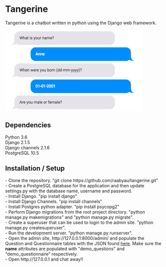 # Tangerine

<p>Tangerine is a chatbot written in python using the Django web framework.</p>

![alt text](https://github.com/raabyau/tangerine/blob/master/screenshot.png)


## Dependencies

Python 3.6<br/>
Django 2.1.5<br/>
Django channels 2.1.6<br/>
PostgreSQL 10.5

## Installation / Setup

<p>
- Clone the repository. "git clone https://github.com/raabyau/tangerine.git"</br>
- Create a PostgreSQL database for the application and then update settings.py with the database name, username and password.<br/>
- Install Django. "pip install django"<br/>
- Install Django Channels. "pip install channels"</br>
- Install Postgres python adapter. "pip install psycopg2"<br/>
- Perform Django migrations from the root project directory. "python manage.py makemigrations" and "python manage.py migrate".</br>
- Create a superuser that can be used to login to the admin site. "python manage.py createsuperuser".</br>
- Run the development server. "python manage.py runserver".</br>
- Open the admin site, http://127.0.0.1:8000/admin/ and populate the Question and Questionnaire tables with the JSON found <a href="https://github.com/raabyau/tangerine/tree/master/demo">here</a>. Make sure the <b>name</b> attributes are populated with "demo_questions" and "demo_questionnaire" respectively.</br>
- Open http://127.0.0.1 and chat away!!

</p>
